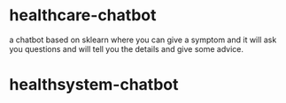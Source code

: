# healthcare-chatbot
a chatbot based on sklearn where you can give a symptom and it will ask you questions and will tell you the details and give some advice.
# healthsystem-chatbot

